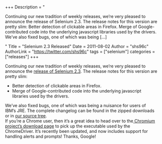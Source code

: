 +++
Description = "<p>Continuing our new tradition of weekly releases, we’re very pleased to announce the release of Selenium 2.3. The release notes for this version are pretty slim: Better detection of clickable areas in Firefox. Merge of Google-contributed code into the underlying javascript libraries used by the drivers. We’ve also fixed bugs, one of which was being […]</p>"
Title = "Selenium 2.3 Released"
Date = 2011-08-02
Author = "shs96c"
AuthorLink = "https://twitter.com/shs96c"
tags = ["selenium"]
categories = ["releases"]
+++

<p>Continuing our new tradition of weekly releases, we&#8217;re very pleased to announce the <a href="http://seleniumhq.org/download/">release of Selenium 2.3</a>. The release notes for this version are pretty slim:</p>
<ul>
<li>Better detection of clickable areas in Firefox.</li>
<li>Merge of Google-contributed code into the underlying javascript libraries used by the drivers.</li>
</ul>
<div>We&#8217;ve also fixed bugs, one of which was being a nuisance for users of IBM&#8217;s JRE. The complete changelog can be found in the zipped downloads or in <a href="http://selenium.googlecode.com/svn/trunk/java/CHANGELOG">our source tree</a>.</div>
<div>If you&#8217;re a Chrome user, then it&#8217;s a great idea to head over to the<a href="http://code.google.com/p/chromium/downloads/list"> Chromium project&#8217;s download page</a> to pick up the executable used by the ChromeDriver. It&#8217;s recently been updated, and now includes support for handling alerts and prompts! Thanks, Google!</div>

